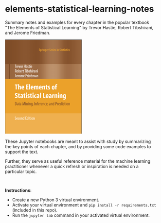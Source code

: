 # elements-statistical-learning-notes

Summary notes and examples for every chapter in the popular textbook "The Elements of Statistical Learning" by Trevor Hastie, Robert Tibshirani, and Jerome Friedman.

<img src="support/book_cover.png" width="50%">

These Jupyter notebooks are meant to assist with study by summarizing the key points of each chapter, and by providing some code examples to support the text.

Further, they serve as useful reference material for the machine learning practitioner whenever a quick refresh or inspiration is needed on a particular topic.

<br/>

**Instructions:**

* Create a new Python 3 virtual environment.
* Activate your virtual environment and `pip install -r requirements.txt` (included in this repo).
* Run the `jupyter lab` command in your activated virtual environment.